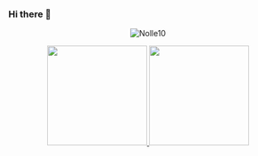 ### Hi there 👋

<p align="center"> <img src="https://komarev.com/ghpvc/?username=Nolle10&label=Profile%20views&color=0e75b6&style=flat" alt="Nolle10" /> </p>


<div align="center">
  <a href="https://github.com/Nolle10">
  <img height="180em" src="https://github-readme-stats.vercel.app/api?username=Nolle10&show_icons=true&theme=codeSTACKr&include_all_commits=true&count_private=true"/>
  <img height="180em" src="https://github-readme-stats.vercel.app/api/top-langs/?username=Nolle10&layout=compact&langs_count=7&theme=codeSTACKr"/>
</div>

<!--
**Nolle10/Nolle10** is a ✨ _special_ ✨ repository because its `README.md` (this file) appears on your GitHub profile.

Here are some ideas to get you started:

- 🔭 I’m currently working on ...
- 🌱 I’m currently learning ...
- 👯 I’m looking to collaborate on ...
- 🤔 I’m looking for help with ...
- 💬 Ask me about ...
- 📫 How to reach me: ...
- 😄 Pronouns: ...
- ⚡ Fun fact: ...
-->
